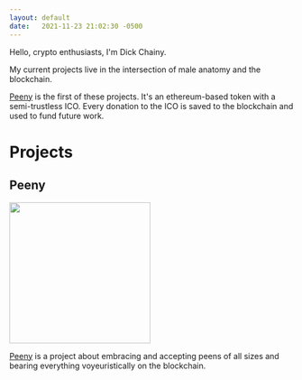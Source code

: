 ```yaml
---
layout: default
date:   2021-11-23 21:02:30 -0500
---
```

Hello, crypto enthusiasts, I'm Dick Chainy.

My current projects live in the intersection of male anatomy and the blockchain.

[Peeny](https://peenytoken.com) is the first of these projects. It's an ethereum-based token with a semi-trustless ICO. Every donation to the ICO is saved to the blockchain and used to fund future work.

# Projects

## Peeny
[<img src="http://peenytoken.com/assets/peeny10.svg" width="250px" height="250px">](https://peenytoken.com)

[Peeny](https://peenytoken.com) is a project about embracing and accepting peens of all sizes and bearing everything voyeuristically on the blockchain.
